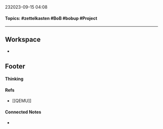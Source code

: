 232023-09-15 04:08
#### Topics: #zettelkasten #BoB #bobup #Project
---
## Workspace
* 

## Footer
#### Thinking
> 

#### Refs
* [[QEMU]]

#### Connected Notes
- 
